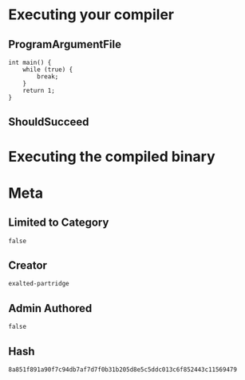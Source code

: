 # Executing your compiler

## ProgramArgumentFile

```
int main() {
    while (true) {
        break;
    }
    return 1;
}
```

## ShouldSucceed

# Executing the compiled binary

# Meta

## Limited to Category

```
false
```

## Creator

```
exalted-partridge
```

## Admin Authored

```
false
```

## Hash

```
8a851f891a90f7c94db7af7d7f0b31b205d8e5c5ddc013c6f852443c11569479
```
